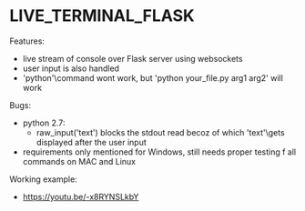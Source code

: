 # LIVE_TERMINAL_FLASK
Features:
- live stream of console over Flask server using websockets
- user input is also handled
- 'python'\command wont work, but 'python your_file.py arg1 arg2' will work

Bugs:
- python 2.7:
  - raw_input('text') blocks the stdout read becoz of which 
    'text'\gets displayed after the user input
- requirements only mentioned for Windows, still needs proper testing f all commands on MAC and Linux 

Working example:
- https://youtu.be/-x8RYNSLkbY
